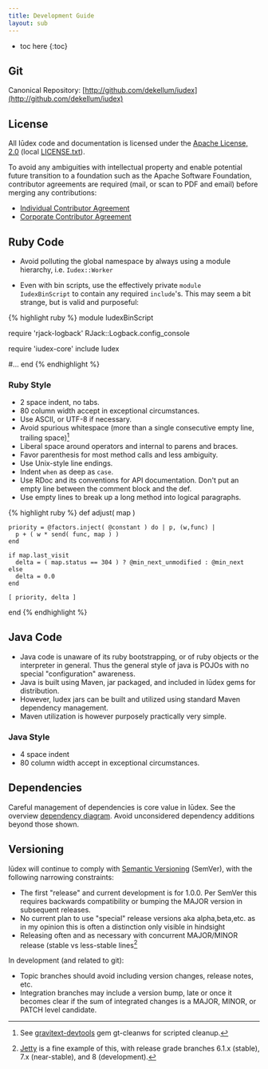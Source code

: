 ```yaml
---
title: Development Guide
layout: sub
---
```


* toc here
{:toc}

## Git

Canonical Repository: [http://github.com/dekellum/iudex](http://github.com/dekellum/iudex)

## License

All Iūdex code and documentation is licensed under the
[Apache License, 2.0][AL2] (local [LICENSE.txt]).

To avoid any ambiguities with intellectual property and enable
potential future transition to a foundation such as the Apache
Software Foundation, contributor agreements are required (mail, or
scan to PDF and email) before merging any contributions:

* [Individual Contributor Agreement](license/icla.txt)
* [Corporate Contributor Agreement](license/cla-corporate.txt)

[AL2]: http://www.apache.org/licenses/LICENSE-2.0
[LICENSE.txt]: license/LICENSE.txt

## Ruby Code

* Avoid polluting the global namespace by always using a module
  hierarchy, i.e. <code>Iudex::Worker</code>

* Even with bin scripts, use the effectively private <code>module
  IudexBinScript</code> to contain any required <code>include</code>'s. This may seem
  a bit strange, but is valid and purposeful:

{% highlight ruby %}
module IudexBinScript

  require 'rjack-logback'
  RJack::Logback.config_console

  require 'iudex-core'
  include Iudex

  #...
end
{% endhighlight %}

### Ruby Style

* 2 space indent, no tabs.
* 80 column width accept in exceptional circumstances.
* Use ASCII, or UTF-8 if necessary.
* Avoid spurious whitespace (more than a single consecutive empty
  line, trailing space)[^gt-cleanws]
* Liberal space around operators and internal to parens and braces.
* Favor parenthesis for most method calls and less ambiguity.
* Use Unix-style line endings.
* Indent `when` as deep as `case`.
* Use RDoc and its conventions for API documentation. Don't put an
  empty line between the comment block and the def.
* Use empty lines to break up a long method into logical paragraphs.

{% highlight ruby %}
  def adjust( map )

    priority = @factors.inject( @constant ) do | p, (w,func) |
      p + ( w * send( func, map ) )
    end

    if map.last_visit
      delta = ( map.status == 304 ) ? @min_next_unmodified : @min_next
    else
      delta = 0.0
    end

    [ priority, delta ]
  end
{% endhighlight %}

## Java Code

* Java code is unaware of its ruby bootstrapping, or of ruby objects or
  the interpreter in general. Thus the general style of java is POJOs
  with no special "configuration" awareness.
* Java is built using Maven, jar packaged, and included in Iūdex gems
  for distribution.
* However, Iudex jars can be built and utilized using standard Maven dependency
  management.
* Maven utilization is however purposely practically very simple.

### Java Style

* 4 space indent
* 80 column width accept in exceptional circumstances.

## Dependencies

Careful management of dependencies is core value in Iūdex. See the
overview [dependency diagram]. Avoid unconsidered dependency additions
beyond those shown.

## Versioning

Iūdex will continue to comply with [Semantic Versioning] (SemVer),
with the following narrowing constraints:

* The first "release" and current development is for 1.0.0. Per SemVer
  this requires backwards compatibility or bumping the MAJOR version in
  subsequent releases.
* No current plan to use "special" release versions aka
  alpha,beta,etc. as in my opinion this is often a distinction only
  visible in hindsight
* Releasing often and as necessary with concurrent MAJOR/MINOR release
  (stable vs less-stable lines[^jetty]

In development (and related to git):

* Topic branches should avoid including version changes, release notes, etc.
* Integration branches may include a version bump, late or once it
  becomes clear if the sum of integrated changes is a MAJOR, MINOR, or
  PATCH level candidate.

[dependency diagram]: /index.html
[Semantic Versioning]: http://semver.org/

[^gt-cleanws]: See [gravitext-devtools](http://github.com/dekellum/gravitext-devtools)
               gem gt-cleanws for scripted cleanup.

[^jetty]: [Jetty](http://docs.codehaus.org/display/JETTY/Downloading+Jetty)
          is a fine example of this, with release grade branches 6.1.x
          (stable), 7.x (near-stable), and 8 (development).
